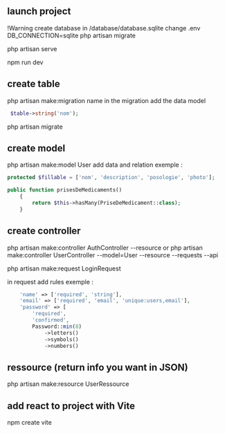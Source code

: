 ## launch project

!Warning
create database in /database/database.sqlite
change .env
DB_CONNECTION=sqlite
php artisan migrate

php artisan serve

npm run dev

## create table

php artisan make:migration name
in the migration add the data model

```php
 $table->string('nom');
```

php artisan migrate

## create model

php artisan make:model User
add data and relation
exemple :

```php
protected $fillable = ['nom', 'description', 'posologie', 'photo'];

public function prisesDeMedicaments()
    {
        return $this->hasMany(PriseDeMedicament::class);
    }
```

## create controller

php artisan make:controller AuthController --resource
or
php artisan make:controller UserController --model=User --resource --requests --api

php artisan make:request LoginRequest

in request add rules exemple :

```php
    'name' => ['required', 'string'],
    'email' => ['required', 'email', 'unique:users,email'],
    'password' => [
        'required',
        'confirmed',
        Password::min(8)
            ->letters()
            ->symbols()
            ->numbers()
```

## ressource (return info you want in JSON)

php artisan make:resource UserRessource

## add react to project with Vite

npm create vite
